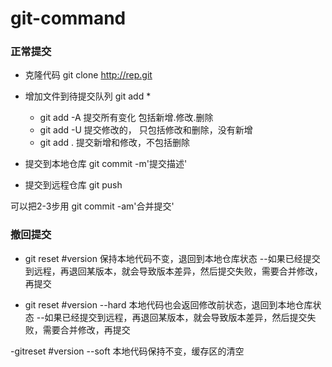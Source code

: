 # git-command

### 正常提交

- 克隆代码 git clone http://rep.git

- 增加文件到待提交队列 git add * 
    - git add -A 提交所有变化 包括新增.修改.删除
    - git add -U  提交修改的， 只包括修改和删除，没有新增
    - git add .  提交新增和修改，不包括删除
- 提交到本地仓库 git commit -m'提交描述'

- 提交到远程仓库 git push

可以把2-3步用 git commit -am'合并提交'

### 撤回提交

- git reset #version 保持本地代码不变，退回到本地仓库状态 --如果已经提交到远程，再退回某版本，就会导致版本差异，然后提交失败，需要合并修改，再提交

- git reset #version --hard 本地代码也会返回修改前状态，退回到本地仓库状态 --如果已经提交到远程，再退回某版本，就会导致版本差异，然后提交失败，需要合并修改，再提交

-gitreset #version --soft 本地代码保持不变，缓存区的清空